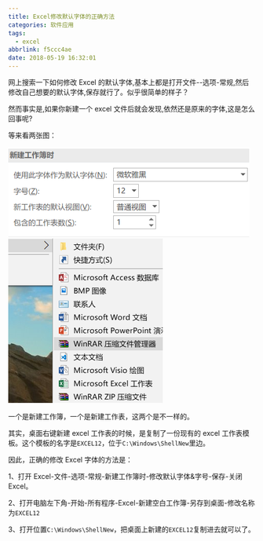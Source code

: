 ```yaml
---
title: Excel修改默认字体的正确方法
categories: 软件应用
tags:
  - excel
abbrlink: f5ccc4ae
date: 2018-05-19 16:32:01
---
```


网上搜索一下如何修改 Excel 的默认字体,基本上都是打开文件--选项-常规,然后修改自己想要的默认字体,保存就行了。似乎很简单的样子？

然而事实是,如果你新建一个 excel 文件后就会发现,依然还是原来的字体,这是怎么回事呢?

等来看两张图：

![excel1](../images/Excel修改默认字体的正确方法/excel1.png)
![excel2](../images/Excel修改默认字体的正确方法/excel2.png)

一个是新建工作簿，一个是新建工作表，这两个是不一样的。

<!--more-->

其实，桌面右键新建 excel 工作表的时候，是复制了一份现有的 excel 工作表模板。这个模板的名字是`EXCEL12`，位于`C:\Windows\ShellNew`里边。

因此，正确的修改 Excel 字体的方法是：

1、打开 Excel-文件-选项-常规-新建工作簿时-修改默认字体&字号-保存-关闭 Excel。

2、打开电脑左下角-开始-所有程序-Excel-新建空白工作簿-另存到桌面-修改名称为`EXCEL12`

3、打开位置`C:\Windows\ShellNew`，把桌面上新建的`EXCEL12`复制进去就可以了。
